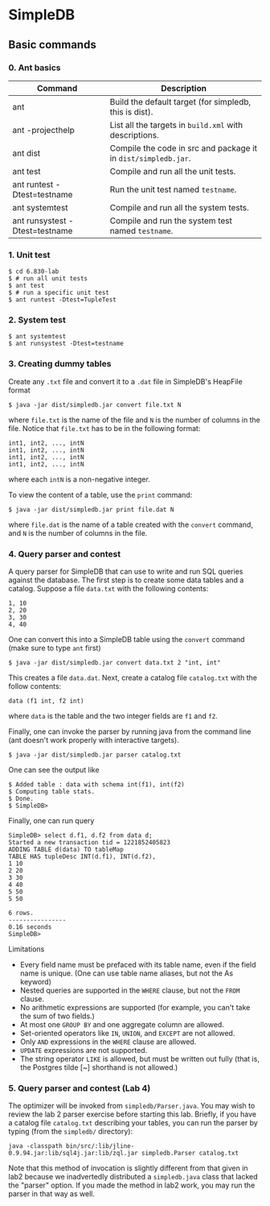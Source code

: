 # SimpleDB

## Basic commands

### 0. Ant basics

Command | Description
--- | ---
ant|Build the default target (for simpledb, this is dist).
ant -projecthelp|List all the targets in `build.xml` with descriptions.
ant dist|Compile the code in src and package it in `dist/simpledb.jar`.
ant test|Compile and run all the unit tests.
ant runtest -Dtest=testname|Run the unit test named `testname`.
ant systemtest|Compile and run all the system tests.
ant runsystest -Dtest=testname|Compile and run the system test named `testname`.

### 1. Unit test

```
$ cd 6.830-lab
$ # run all unit tests
$ ant test
$ # run a specific unit test
$ ant runtest -Dtest=TupleTest
```

### 2. System test

```
$ ant systemtest
$ ant runsystest -Dtest=testname
```

### 3. Creating dummy tables

Create any `.txt` file and convert it to a `.dat` file in SimpleDB's HeapFile format

```
$ java -jar dist/simpledb.jar convert file.txt N
```

where `file.txt` is the name of the file and `N` is the number of columns in the file. Notice that `file.txt` has to be in the following format:

```
int1, int2, ..., intN
int1, int2, ..., intN
int1, int2, ..., intN
int1, int2, ..., intN
```

where each `intN` is a non-negative integer.

To view the content of a table, use the `print` command:

```
$ java -jar dist/simpledb.jar print file.dat N
```

where `file.dat` is the name of a table created with the `convert` command, and `N` is the number of columns in the file.

### 4. Query parser and contest

A query parser for SimpleDB that can use to write and run SQL queries against the database. The first step is to create some data tables and a catalog. Suppose a file `data.txt` with the following contents:

```
1, 10
2, 20
3, 30
4, 40
```

One can convert this into a SimpleDB table using the `convert` command (make sure to type `ant` first)

```
$ java -jar dist/simpledb.jar convert data.txt 2 "int, int"
```

This creates a file `data.dat`. Next, create a catalog file `catalog.txt` with the follow contents:

```
data (f1 int, f2 int)
```

where `data` is the table and the two integer fields are `f1` and `f2`.

Finally, one can invoke the parser by running java from the command line (ant doesn't work properly with interactive targets).

```
$ java -jar dist/simpledb.jar parser catalog.txt
```

One can see the output like

```
$ Added table : data with schema int(f1), int(f2)
$ Computing table stats.
$ Done.
$ SimpleDB>
```

Finally, one can run query

```
SimpleDB> select d.f1, d.f2 from data d;
Started a new transaction tid = 1221852405823
ADDING TABLE d(data) TO tableMap
TABLE HAS tupleDesc INT(d.f1), INT(d.f2),
1 10
2 20
3 30
4 40
5 50
5 50

6 rows.
----------------
0.16 seconds
SimpleDB>
```

Limitations
* Every field name must be prefaced with its table name, even if the field name is unique. (One can use table name aliases, but not the As keyword)
* Nested queries are supported in the `WHERE` clause, but not the `FROM` clause.
* No arithmetic expressions are supported (for example, you can't take the sum of two fields.)
* At most one `GROUP BY` and one aggregate column are allowed.
* Set-oriented operators like `IN`, `UNION`, and `EXCEPT` are not allowed.
* Only `AND` expressions in the `WHERE` clause are allowed.
* `UPDATE` expressions are not supported.
* The string operator `LIKE` is allowed, but must be written out fully (that is, the Postgres tilde \[~\] shorthand is
not allowed.)

### 5. Query parser and contest (Lab 4)

The optimizer will be invoked from `simpledb/Parser.java`. You may wish to review the lab 2 parser exercise before starting this lab. Briefly, if you have a catalog file `catalog.txt` describing your tables, you can run the parser by typing (from the `simpledb/` directory):

```
java -classpath bin/src/:lib/jline-0.9.94.jar:lib/sql4j.jar:lib/zql.jar simpledb.Parser catalog.txt
```

Note that this method of invocation is slightly different from that given in lab2 because we inadvertedly distributed a `simpledb.java` class that lacked the "parser" option. If you made the method in lab2 work, you may run the parser in that way as well.
